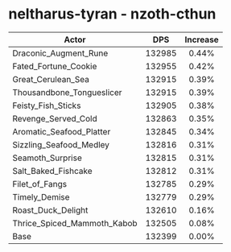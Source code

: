 # neltharus-tyran - nzoth-cthun
| Actor | DPS | Increase |
|---|:---:|:---:|
|Draconic_Augment_Rune|132985|0.44%|
|Fated_Fortune_Cookie|132955|0.42%|
|Great_Cerulean_Sea|132915|0.39%|
|Thousandbone_Tongueslicer|132915|0.39%|
|Feisty_Fish_Sticks|132905|0.38%|
|Revenge_Served_Cold|132863|0.35%|
|Aromatic_Seafood_Platter|132845|0.34%|
|Sizzling_Seafood_Medley|132816|0.31%|
|Seamoth_Surprise|132815|0.31%|
|Salt_Baked_Fishcake|132812|0.31%|
|Filet_of_Fangs|132785|0.29%|
|Timely_Demise|132779|0.29%|
|Roast_Duck_Delight|132610|0.16%|
|Thrice_Spiced_Mammoth_Kabob|132505|0.08%|
|Base|132399|0.00%|
